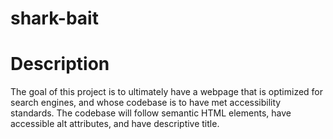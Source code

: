 # shark-bait
# Description
The goal of this project is to ultimately have a webpage that is optimized for search engines, and whose codebase  is to have met accessibility standards. The codebase will follow semantic HTML elements, have accessible alt attributes, and have descriptive title. 